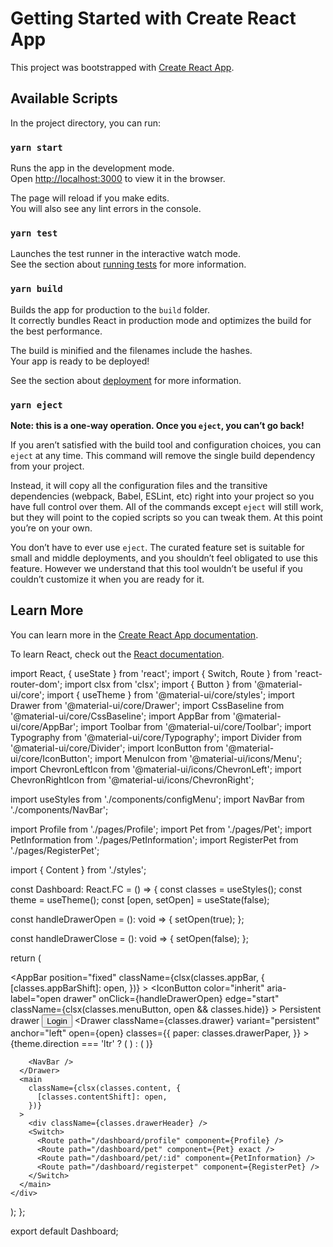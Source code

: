 # Getting Started with Create React App

This project was bootstrapped with [Create React App](https://github.com/facebook/create-react-app).

## Available Scripts

In the project directory, you can run:

### `yarn start`

Runs the app in the development mode.\
Open [http://localhost:3000](http://localhost:3000) to view it in the browser.

The page will reload if you make edits.\
You will also see any lint errors in the console.

### `yarn test`

Launches the test runner in the interactive watch mode.\
See the section about [running tests](https://facebook.github.io/create-react-app/docs/running-tests) for more information.

### `yarn build`

Builds the app for production to the `build` folder.\
It correctly bundles React in production mode and optimizes the build for the best performance.

The build is minified and the filenames include the hashes.\
Your app is ready to be deployed!

See the section about [deployment](https://facebook.github.io/create-react-app/docs/deployment) for more information.

### `yarn eject`

**Note: this is a one-way operation. Once you `eject`, you can’t go back!**

If you aren’t satisfied with the build tool and configuration choices, you can `eject` at any time. This command will remove the single build dependency from your project.

Instead, it will copy all the configuration files and the transitive dependencies (webpack, Babel, ESLint, etc) right into your project so you have full control over them. All of the commands except `eject` will still work, but they will point to the copied scripts so you can tweak them. At this point you’re on your own.

You don’t have to ever use `eject`. The curated feature set is suitable for small and middle deployments, and you shouldn’t feel obligated to use this feature. However we understand that this tool wouldn’t be useful if you couldn’t customize it when you are ready for it.

## Learn More

You can learn more in the [Create React App documentation](https://facebook.github.io/create-react-app/docs/getting-started).

To learn React, check out the [React documentation](https://reactjs.org/).



import React, { useState } from 'react';
import { Switch, Route } from 'react-router-dom';
import clsx from 'clsx';
import { Button } from '@material-ui/core';
import { useTheme } from '@material-ui/core/styles';
import Drawer from '@material-ui/core/Drawer';
import CssBaseline from '@material-ui/core/CssBaseline';
import AppBar from '@material-ui/core/AppBar';
import Toolbar from '@material-ui/core/Toolbar';
import Typography from '@material-ui/core/Typography';
import Divider from '@material-ui/core/Divider';
import IconButton from '@material-ui/core/IconButton';
import MenuIcon from '@material-ui/icons/Menu';
import ChevronLeftIcon from '@material-ui/icons/ChevronLeft';
import ChevronRightIcon from '@material-ui/icons/ChevronRight';

import useStyles from './components/configMenu';
import NavBar from './components/NavBar';

import Profile from './pages/Profile';
import Pet from './pages/Pet';
import PetInformation from './pages/PetInformation';
import RegisterPet from './pages/RegisterPet';

import { Content } from './styles';

const Dashboard: React.FC = () => {
  const classes = useStyles();
  const theme = useTheme();
  const [open, setOpen] = useState(false);

  const handleDrawerOpen = (): void => {
    setOpen(true);
  };

  const handleDrawerClose = (): void => {
    setOpen(false);
  };

  return (
    <div className={classes.root}>
      <CssBaseline />
      <AppBar
        position="fixed"
        className={clsx(classes.appBar, {
          [classes.appBarShift]: open,
        })}
      >
        <Toolbar>
          <IconButton
            color="inherit"
            aria-label="open drawer"
            onClick={handleDrawerOpen}
            edge="start"
            className={clsx(classes.menuButton, open && classes.hide)}
          >
            <MenuIcon />
          </IconButton>
          <Content>
            <Typography variant="h6">Persistent drawer</Typography>
            <Button color="inherit">Login</Button>
          </Content>
        </Toolbar>
      </AppBar>
      <Drawer
        className={classes.drawer}
        variant="persistent"
        anchor="left"
        open={open}
        classes={{
          paper: classes.drawerPaper,
        }}
      >
        <div className={classes.drawerHeader}>
          <IconButton onClick={handleDrawerClose}>
            {theme.direction === 'ltr' ? (
              <ChevronLeftIcon />
            ) : (
              <ChevronRightIcon />
            )}
          </IconButton>
        </div>
        <Divider />

        <NavBar />
      </Drawer>
      <main
        className={clsx(classes.content, {
          [classes.contentShift]: open,
        })}
      >
        <div className={classes.drawerHeader} />
        <Switch>
          <Route path="/dashboard/profile" component={Profile} />
          <Route path="/dashboard/pet" component={Pet} exact />
          <Route path="/dashboard/pet/:id" component={PetInformation} />
          <Route path="/dashboard/registerpet" component={RegisterPet} />
        </Switch>
      </main>
    </div>
  );
};

export default Dashboard;

